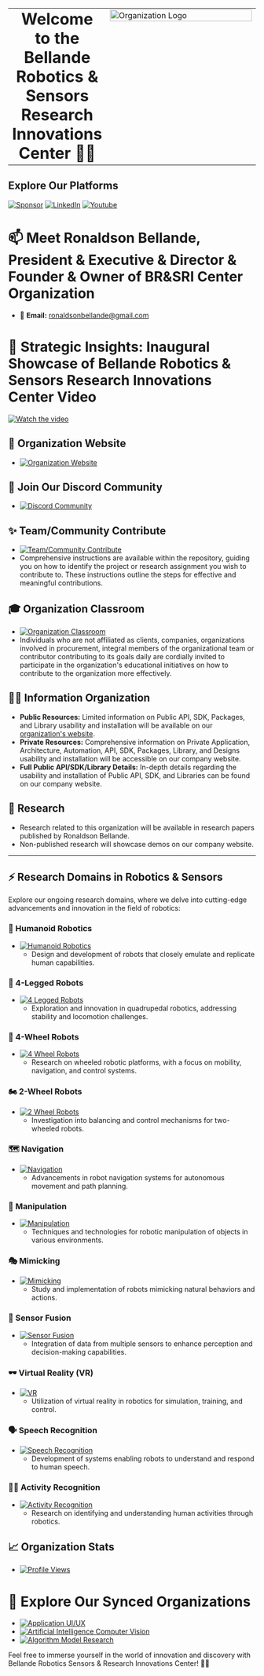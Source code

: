 <table style="border-collapse: collapse;"><tr><td valign="middle" width="35%" style="text-align: center; vertical-align: middle;">
<!-- starts -->

<h1 style="margin: 0; padding: 0;">Welcome to the Bellande Robotics & Sensors Research Innovations Center 🚀🤖</h1>

<!-- ends -->
</td><td valign="top" width="65%">
<!-- starts -->
  
<img src="https://github.com/Robotics-Sensors.png" alt="Organization Logo" style="width: 100%;">
  
<!-- ends -->
</td></tr></table>



## Explore Our Platforms

[![Sponsor](https://img.shields.io/badge/Sponsor-Robotics%20Sensors%20Research-red?style=for-the-badge&logo=github)](https://github.com/sponsors/Robotics-Sensors)
[![LinkedIn](https://img.shields.io/badge/Linkedin-Organization-green?style=for-the-badge)](https://www.linkedin.com/company/bellande-robotics-sensors-research-innovations-center)
[![Youtube](https://img.shields.io/badge/YouTube-Organization-white?style=for-the-badge)](https://www.youtube.com/channel/UC2dG9_JAw4NCug0G98JnQ5A)

# 📫 Meet Ronaldson Bellande, President & Executive & Director & Founder & Owner of BR&SRI Center Organization
- 📧 **Email:** ronaldsonbellande@gmail.com

# 🧰  Strategic Insights: Inaugural Showcase of Bellande Robotics & Sensors Research Innovations Center Video
  [![Watch the video](https://img.youtube.com/vi/4YAen7L4MMQ/0.jpg)](https://www.youtube.com/watch?v=4YAen7L4MMQ)
  
## 🧙 Organization Website
- [![Organization Website](https://img.shields.io/badge/Explore%20Our-Website-0099cc?style=for-the-badge)](https://robotics-sensors.github.io)

## 🌱 Join Our Discord Community
- [![Discord Community](https://img.shields.io/badge/Join%20Our-Discord-7289DA?logo=discord&style=for-the-badge)](https://discord.gg/8Sg79A4BbS)

## ✨ Team/Community Contribute
- [![Team/Community Contribute](https://img.shields.io/badge/Team/Community-Contribute-0099cc?style=for-the-badge)](https://github.com/Robotics-Sensors/bellande_robotics_sensors_research_innovations_center_contributor)
- Comprehensive instructions are available within the repository, guiding you on how to identify the project or research assignment you wish to contribute to. These instructions outline the steps for effective and meaningful contributions.

## 🎓 Organization Classroom
- [![Organization Classroom](https://img.shields.io/badge/Organization-Classroom-00cc66?style=for-the-badge)](https://classroom.github.com/classrooms/94977788-bellande-robotics-sensors-research-innovations-center-classroom)
- Individuals who are not affiliated as clients, companies, organizations involved in procurement, integral members of the organizational team or contributor contributing to its goals daily are cordially invited to participate in the organization's educational initiatives on how to contribute to the organization more effectively.

## 🙋‍♀️ Information Organization

- **Public Resources:** Limited information on Public API, SDK, Packages, and Library usability and installation will be available on our [organization's website](https://robotics-sensors.github.io).
- **Private Resources:** Comprehensive information on Private Application, Architecture, Automation, API, SDK, Packages, Library, and Designs usability and installation will be accessible on our company website.
- **Full Public API/SDK/Library Details:** In-depth details regarding the usability and installation of Public API, SDK, and Libraries can be found on our company website.

## 🌈 Research

- Research related to this organization will be available in research papers published by Ronaldson Bellande.
- Non-published research will showcase demos on our company website.

--------------------------------------------------------------------------------------------------------

## ⚡ Research Domains in Robotics & Sensors

Explore our ongoing research domains, where we delve into cutting-edge advancements and innovation in the field of robotics:

### 🤖 Humanoid Robotics
- [![Humanoid Robotics](https://img.shields.io/badge/Humanoid%20Robotics-Explore-0099cc?style=for-the-badge)](#)
  - Design and development of robots that closely emulate and replicate human capabilities.

### 🦵 4-Legged Robots
- [![4 Legged Robots](https://img.shields.io/badge/4%20Legged%20Robots-Explore-0099cc?style=for-the-badge)](#)
  - Exploration and innovation in quadrupedal robotics, addressing stability and locomotion challenges.

### 🚗 4-Wheel Robots
- [![4 Wheel Robots](https://img.shields.io/badge/4%20Wheel%20Robots-Explore-0099cc?style=for-the-badge)](#)
  - Research on wheeled robotic platforms, with a focus on mobility, navigation, and control systems.

### 🏍️ 2-Wheel Robots
- [![2 Wheel Robots](https://img.shields.io/badge/2%20Wheel%20Robots-Explore-0099cc?style=for-the-badge)](#)
  - Investigation into balancing and control mechanisms for two-wheeled robots.

### 🗺️ Navigation
- [![Navigation](https://img.shields.io/badge/Navigation-Explore-0099cc?style=for-the-badge)](#)
  - Advancements in robot navigation systems for autonomous movement and path planning.

### 🤖 Manipulation
- [![Manipulation](https://img.shields.io/badge/Manipulation-Explore-0099cc?style=for-the-badge)](#)
  - Techniques and technologies for robotic manipulation of objects in various environments.

### 🎭 Mimicking
- [![Mimicking](https://img.shields.io/badge/Mimicking-Explore-0099cc?style=for-the-badge)](#)
  - Study and implementation of robots mimicking natural behaviors and actions.

### 🔄 Sensor Fusion
- [![Sensor Fusion](https://img.shields.io/badge/Sensor%20Fusion-Explore-0099cc?style=for-the-badge)](#)
  - Integration of data from multiple sensors to enhance perception and decision-making capabilities.

### 🕶️ Virtual Reality (VR)
- [![VR](https://img.shields.io/badge/VR-Explore-0099cc?style=for-the-badge)](#)
  - Utilization of virtual reality in robotics for simulation, training, and control.

### 🗣️ Speech Recognition
- [![Speech Recognition](https://img.shields.io/badge/Speech%20Recognition-Explore-0099cc?style=for-the-badge)](#)
  - Development of systems enabling robots to understand and respond to human speech.

### 🏃‍♂️ Activity Recognition
- [![Activity Recognition](https://img.shields.io/badge/Activity%20Recognition-Explore-0099cc?style=for-the-badge)](#)
  - Research on identifying and understanding human activities through robotics.


## 📈 Organization Stats

- [![Profile Views](https://komarev.com/ghpvc/?username=Robotics-Sensors&label=Profile+Views&color=2e8b57&style=flat)](https://github.com/Robotics-Sensors)

# 🍿 Explore Our Synced Organizations 

- [![Application UI/UX](https://img.shields.io/badge/Application%20UI%2FUX-Explore-0099cc?style=for-the-badge)](https://github.com/Application-UI-UX)  
- [![Artificial Intelligence Computer Vision](https://img.shields.io/badge/Artificial%20Intelligence%20Computer%20Vision-Explore-0099cc?style=for-the-badge)](https://github.com/Artificial-Intelligence-Computer-Vision)  
- [![Algorithm Model Research](https://img.shields.io/badge/Algorithm%20Model%20Research-Explore-0099cc?style=for-the-badge)](https://github.com/Algorithm-Model-Research)

Feel free to immerse yourself in the world of innovation and discovery with Bellande Robotics Sensors & Research Innovations Center! 🚀✨
